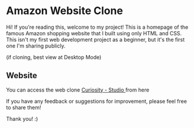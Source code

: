 # Amazon Website Clone

Hi! If you're reading this, welcome to my project! This is a homepage of the famous Amazon shopping website that I built using only HTML and CSS. This isn't my first web development project as a beginner, but it's the first one I'm sharing publicly.

(if cloning, best view at Desktop Mode)

## Website 

You can access the web clone [Curiosity - Studio ](https://mycuriosity.netlify.app/webpages/amazonclone/) from here 


If you have any feedback or suggestions for improvement, please feel free to share them!

Thank you! :)
